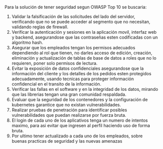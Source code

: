 Para la solución de tener seguridad segun  OWASP Top 10 se buscaria:
1. Validar la falsificación de las solicitudes del lado del servidor, verificando que no se puede acceder al segmento que no necesitan, validando reglas de firewall.
2. Verificar la autenticación y sesiones en la aplicación movil, interfaz web y backend, asegurandose que las contraseñas esten codificadas con un algoritmo hash.
3. Asegurar que los empleados tengan los permisos adecuados dependiendo al rol que tienen, no darles acceso de edición, creación, eliminación y actualización de tablas de base de datos a roles que no lo requieren, poner solo permisos de lectura.
4. Evitar la exposición de datos confidenciales asegurandose que la información del cliente y los detalles de los pedidos esten protegidos adecuadamente, usando tecnicas para proteger información confidencial en el transito de la información.
5. Verificar las fallas en el software y en la integridad de los datos, mirando que las librerias tengan una gran comunidad respaldada.
6. Evaluar que la seguridad de los contenedores y la configuración de kubernetes garantice que no existan vulnerabilidades.
7. Realizar pruebas de penetración para identificar posibles vulnerabilidades que puedan realizarse por fuerza bruta.
8. El login de cada uno de los aplicativos tenga un numero de intentos maximo, para asi evitar que ingresen al perfil haciendo uso de forma bruta.
9. Por ultimo tener actualizado a cada uno de los empleados, sobre buenas practicas de seguridad y las nuevas amenazas

